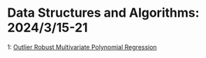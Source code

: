 # Data Structures and Algorithms: 2024/3/15-21  
1: [Outlier Robust Multivariate Polynomial Regression](https://doi.org/10.48550/arXiv.2403.09465)  